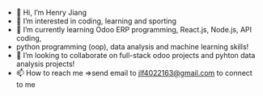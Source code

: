 - 👋 Hi, I’m Henry Jiang
- 👀 I’m interested in coding, learning and sporting 
- 🌱 I’m currently learning Odoo ERP programming, React.js, Node.js, API coding,
-    python programming (oop), data analysis and machine learning skills!
- 💞️ I’m looking to collaborate on full-stack odoo projects and pyhton data analysis projects!
- 📫 How to reach me =>send email to jlf4022163@gmail.com to connect to me

<!---
Thierry014/Thierry014 is a ✨ special ✨ repository because its `README.md` (this file) appears on your GitHub profile.
You can click the Preview link to take a look at your changes.
--->
